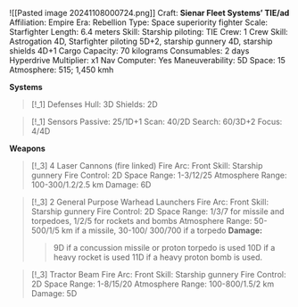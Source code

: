![[Pasted image 20241108000724.png]]
Craft: **Sienar Fleet Systems’ TIE/ad**
Affiliation: Empire
Era: Rebellion
Type: Space superiority fighter
Scale: Starfighter
Length: 6.4 meters
Skill: Starship piloting: TIE
Crew: 1
Crew Skill: Astrogation 4D, Starfighter piloting 5D+2, starship gunnery 4D, starship shields 4D+1
Cargo Capacity: 70 kilograms
Consumables: 2 days
Hyperdrive Multiplier: x1
Nav Computer: Yes
Maneuverability: 5D
Space: 15
Atmosphere: 515; 1,450 kmh

**Systems**
> [!_1] Defenses
> Hull: 3D
> Shields: 2D

> [!_1] Sensors
> Passive: 25/1D+1
> Scan: 40/2D
> Search: 60/3D+2
> Focus: 4/4D

**Weapons**
> [!_3] 4 Laser Cannons (fire linked)
> Fire Arc: Front
> Skill: Starship gunnery
> Fire Control: 2D
> Space Range: 1-3/12/25
> Atmosphere Range: 100-300/1.2/2.5 km
> Damage: 6D

> [!_3] 2 General Purpose Warhead Launchers
> Fire Arc: Front
> Skill: Starship gunnery
> Fire Control: 2D
> Space Range: 1/3/7 for missile and torpedoes, 1/2/5 for rockets and bombs
> Atmosphere Range: 50-500/1/5 km if a missile, 30-100/ 300/700 if a torpedo
> **Damage:**
> > 9D if a concussion missile or proton torpedo is used
> > 10D if a heavy rocket is used
> > 11D if a heavy proton bomb is used.
> 

> [!_3] Tractor Beam
> Fire Arc: Front
> Skill: Starship gunnery
> Fire Control: 2D
> Space Range: 1-8/15/20
> Atmosphere Range: 100-800/1.5/2 km
> Damage: 5D